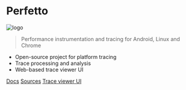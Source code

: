 # Perfetto

![logo](/static/logo.png ':size=300')

> Performance instrumentation and tracing for Android, Linux and Chrome

* Open-source project for platform tracing
* Trace processing and analysis
* Web-based trace viewer UI

[Docs](#perfetto-performance-instrumentation-and-tracing)
[Sources](https://android.googlesource.com/platform/external/perfetto/)
[Trace viewer UI](https://ui.perfetto.dev)